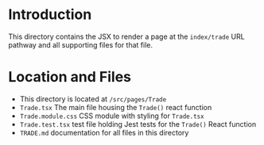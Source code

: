 # Introduction

This directory contains the JSX to render a page at the `index/trade` URL pathway and all supporting files for that file.

# Location and Files

* This directory is located at `/src/pages/Trade`
* `Trade.tsx` The main file housing the `Trade()` react function
* `Trade.module.css` CSS module with styling for `Trade.tsx`
* `Trade.test.tsx` test file holding Jest tests for the `Trade()` React function
* `TRADE.md` documentation for all files in this directory